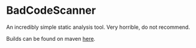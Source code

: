 # BadCodeScanner
An incredibly simple static analysis tool. Very horrible, do not recommend.

Builds can be found on maven [here](https://maven.covers1624.net/net/covers1624/BadCodeScanner).
